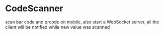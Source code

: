 # CodeScanner
scan bar code and qrcode on mobile, also start a WebSocket server, all the client will be notified while new value was scanned
